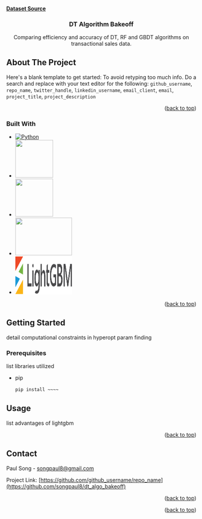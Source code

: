 
<a name="readme-top"></a>

#### [Dataset Source](https://www.kaggle.com/competitions/store-sales-time-series-forecasting/data)

<h3 align="center">DT Algorithm Bakeoff</h3>

  <p align="center">
    Comparing efficiency and accuracy of DT, RF and GBDT algorithms on transactional sales data.
    <br />
  </p>
</div>


<!-- ABOUT THE PROJECT -->
## About The Project

Here's a blank template to get started: To avoid retyping too much info. Do a search and replace with your text editor for the following: `github_username`, `repo_name`, `twitter_handle`, `linkedin_username`, `email_client`, `email`, `project_title`, `project_description`

<p align="right">(<a href="#readme-top">back to top</a>)</p>


### Built With

* [![Python](https://img.shields.io/badge/python-000000?style=for-the-badge&logo=python&logoColor=white)](https://www.python.org/)
* [<img src="https://seaborn.pydata.org/_images/logo-tall-lightbg.svg" width="100" height='100'/>](https://seaborn.pydata.org/)
* [<img src="https://upload.wikimedia.org/wikipedia/commons/0/05/Scikit_learn_logo_small.svg" width="100" height='100'/>](https://scikit-learn.org/stable/)
* [<img src="https://miro.medium.com/max/720/1*yhE3CBwTrlXcAIvNJNTQiA.webp" width="150" height='100'/>](https://xgboost.readthedocs.io/en/stable/)
* [<img src="https://raw.githubusercontent.com/microsoft/LightGBM/a17489328c4f81819b5a4131c9a386b09b90b04f/docs/logo/LightGBM_logo_black_text.svg" width="150" height='100'/>](https://lightgbm.readthedocs.io/en/v3.3.2/)

<p align="right">(<a href="#readme-top">back to top</a>)</p>



<!-- GETTING STARTED -->
## Getting Started

detail computational constraints in hyperopt param finding

### Prerequisites

list libraries utilized
* pip
  ```sh
  pip install ~~~~
  ```

<!-- USAGE EXAMPLES -->
## Usage

list advantages of lightgbm

<p align="right">(<a href="#readme-top">back to top</a>)</p>


<!-- CONTACT -->
## Contact

Paul Song - songpaul8@gmail.com

Project Link: [https://github.com/github_username/repo_name](https://github.com/songpaul8/dt_algo_bakeoff)

<p align="right">(<a href="#readme-top">back to top</a>)</p>



<p align="right">(<a href="#readme-top">back to top</a>)</p>
